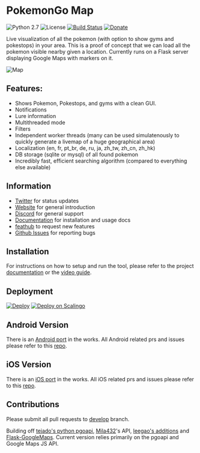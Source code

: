 
# PokemonGo Map

![Python 2.7](https://img.shields.io/badge/python-2.7-blue.svg) ![License](https://img.shields.io/github/license/pokemongomap/pokemongo-map.svg) [![Build Status](https://travis-ci.org/PokemonGoMap/PokemonGo-Map.svg?branch=develop)](https://travis-ci.org/PokemonGoMap/PokemonGo-Map) [![Donate](https://img.shields.io/badge/Donate-PayPal-green.svg)](https://www.paypal.me/PoGoMapDev)

Live visualization of all the pokemon (with option to show gyms and pokestops) in your area. This is a proof of concept that we can load all the pokemon visible nearby given a location. Currently runs on a Flask server displaying Google Maps with markers on it.

![Map](https://camo.githubusercontent.com/61d585e7706d136694f50ed2a092661b203a0a5d/687474703a2f2f70676d2e72656164746865646f63732e696f2f656e2f6c61746573742f5f696d616765732f636f7665722e706e67)

## Features:

* Shows Pokemon, Pokestops, and gyms with a clean GUI.
* Notifications 
* Lure information
* Multithreaded mode
* Filters
* Independent worker threads (many can be used simulatenously to quickly generate a livemap of a huge geographical area)
* Localization (en, fr, pt_br, de, ru, ja, zh_tw, zh_cn, zh_hk)
* DB storage (sqlite or mysql) of all found pokemon
* Incredibly fast, efficient searching algorithm (compared to everything else available)

## Information
* [Twitter](https://twitter.com/PokemapGG) for status updates
* [Website](https://pokemongomap.github.io/PoGoMapWebsite/) for general introduction
* [Discord](https://discord.gg/PWp2bAm) for general support
* [Documentation](https://pgm.readthedocs.io/en/develop/) for installation and usage docs
* [feathub](http://feathub.com/PokemonGoMap/PokemonGo-Map) to request new features
* [Github Issues](https://github.com/PokemonGoMap/PokemonGo-Map/issues) for reporting bugs

## Installation

For instructions on how to setup and run the tool, please refer to the project [documentation](https://pgm.readthedocs.io/en/develop/) or the [video guide](https://www.youtube.com/watch?v=2ACJHCNZ3ow).

## Deployment

[![Deploy](https://raw.githubusercontent.com/sych74/PokemonGo-Map-in-Cloud/master/images/deploy-to-jelastic.png)](https://jelastic.com/install-application/?manifest=https://github.com/loquendomia/KokoxGo-Map-in-Cloud/blob/master/manifest.jps) [![Deploy on Scalingo](https://cdn.scalingo.com/deploy/button.svg)](https://my.scalingo.com/deploy?source=https://github.com/PokemonGoMap/PokemonGo-Map#develop)

## Android Version

There is an [Android port](https://github.com/omkarmoghe/Pokemap) in the works. All Android related prs and issues please refer to this [repo](https://github.com/omkarmoghe/Pokemap).

## iOS Version

There is an [iOS port](https://github.com/istornz/iPokeGo) in the works. All iOS related prs and issues please refer to this [repo](https://github.com/istornz/iPokeGo).

## Contributions

Please submit all pull requests to [develop](https://github.com/PokemonGoMap/PokemonGo-Map/tree/develop) branch.

Building off [tejado's python pgoapi](https://github.com/tejado/pgoapi), [Mila432](https://github.com/Mila432/Pokemon_Go_API)'s API, [leegao's additions](https://github.com/leegao/pokemongo-api-demo/tree/simulation) and [Flask-GoogleMaps](https://github.com/rochacbruno/Flask-GoogleMaps). Current version relies primarily on the pgoapi and Google Maps JS API.
